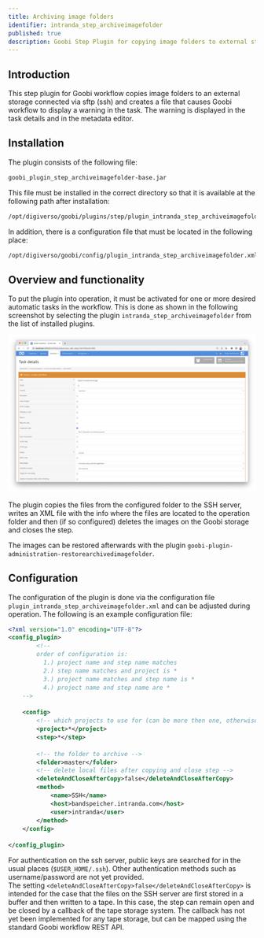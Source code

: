 ```yaml
---
title: Archiving image folders
identifier: intranda_step_archiveimagefolder
published: true
description: Goobi Step Plugin for copying image folders to external storage
---
```

## Introduction
This step plugin for Goobi workflow copies image folders to an external storage connected via sftp (ssh) and creates a file that causes Goobi workflow to display a warning in the task. The warning is displayed in the task details and in the metadata editor.


## Installation
The plugin consists of the following file:

```bash
goobi_plugin_step_archiveimagefolder-base.jar
```

This file must be installed in the correct directory so that it is available at the following path after installation:

```bash
/opt/digiverso/goobi/plugins/step/plugin_intranda_step_archiveimagefolder-base.jar
```

In addition, there is a configuration file that must be located in the following place:

```bash
/opt/digiverso/goobi/config/plugin_intranda_step_archiveimagefolder.xml
```


## Overview and functionality
To put the plugin into operation, it must be activated for one or more desired automatic tasks in the workflow. This is done as shown in the following screenshot by selecting the plugin `intranda_step_archiveimagefolder` from the list of installed plugins.

![Integration of the plugin into the workflow](screen1_en.png)

The plugin copies the files from the configured folder to the SSH server, writes an XML file with the info where the files are located to the operation folder and then (if so configured) deletes the images on the Goobi storage and closes the step.

The images can be restored afterwards with the plugin `goobi-plugin-administration-restorearchivedimagefolder`.


## Configuration
The configuration of the plugin is done via the configuration file `plugin_intranda_step_archiveimagefolder.xml` and can be adjusted during operation. The following is an example configuration file:

```xml
<?xml version="1.0" encoding="UTF-8"?>
<config_plugin>
        <!--
        order of configuration is:
          1.) project name and step name matches
          2.) step name matches and project is *
          3.) project name matches and step name is *
          4.) project name and step name are *
	-->

    <config>
        <!-- which projects to use for (can be more then one, otherwise use *) -->
        <project>*</project>
        <step>*</step>

        <!-- the folder to archive -->
        <folder>master</folder>
        <!-- delete local files after copying and close step -->
        <deleteAndCloseAfterCopy>false</deleteAndCloseAfterCopy>
        <method>
            <name>SSH</name>
            <host>bandspeicher.intranda.com</host>
            <user>intranda</user>
        </method>
    </config>

</config_plugin>
```

For authentication on the ssh server, public keys are searched for in the usual places (`$USER_HOME/.ssh`). Other authentication methods such as username/password are not yet provided.  
The setting `<deleteAndCloseAfterCopy>false</deleteAndCloseAfterCopy>` is intended for the case that the files on the SSH server are first stored in a buffer and then written to a tape. In this case, the step can remain open and be closed by a callback of the tape storage system. The callback has not yet been implemented for any tape storage, but can be mapped using the standard Goobi workflow REST API.

